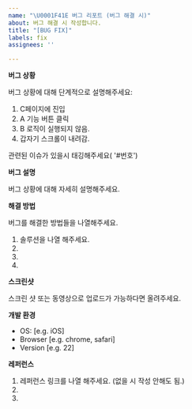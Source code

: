```yaml
---
name: "\U0001F41E 버그 리포트 (버그 해결 시)"
about: 버그 해결 시 작성합니다.
title: "[BUG FIX]"
labels: fix
assignees: ''

---
```


**버그 상황**

버그 상황에 대해 단계적으로 설명해주세요:

1. C페이지에 진입
2. A 기능 버튼 클릭
3. B 로직이 실행되지 않음.
4. 갑자기 스크롤이 내려감.

관련된 이슈가 있을시 태깅해주세요( '#번호')


**버그 설명**

버그 상황에 대해 자세히 설명해주세요.

**해결 방법**

버그를 해결한 방법들을 나열해주세요.
1. 솔루션을 나열 해주세요.
2.
3.
4.

**스크린샷**

스크린 샷 또는 동영상으로 업로드가 가능하다면 올려주세요.

**개발 환경**

 - OS: [e.g. iOS]
 - Browser [e.g. chrome, safari]
 - Version [e.g. 22]

**레퍼런스**

1. 레퍼런스 링크를 나열 해주세요. (없을 시 작성 안해도 됨.)
2.
3.
